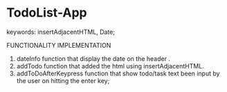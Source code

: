 # TodoList-App
keywords: insertAdjacentHTML, Date;

 FUNCTIONALITY IMPLEMENTATION
1. dateInfo function that display the date on the header .
2. addTodo function that added the html using insertAdjacentHTML.
3. addToDoAfterKeypress function that show todo/task text been input by the user on hitting the enter key;
